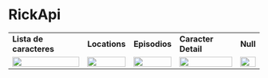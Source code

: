 # RickApi


<table>
  <tr>
    <td><strong>Lista de caracteres</strong></td>
    <td><strong>Locations</strong></td>
    <td><strong>Episodios</strong></td>
    <td><strong>Caracter Detail</strong></td>
    <td><strong>Null</strong></td>
  </tr>
  <tr>
    <td><img src="https://github.com/Orlandroid/images_for_repos/blob/main/rick/caracteres.png" width="100%"></td>
    <td><img src="https://github.com/Orlandroid/images_for_repos/blob/main/rick/caracteres.png" width="100%"></td>
    <td><img src="https://github.com/Orlandroid/images_for_repos/blob/main/rick/caracteres.png" width="100%"></td>
    <td><img src="https://github.com/Orlandroid/images_for_repos/blob/main/rick/caracteres.png" width="100%"></td>
    <td><img src="https://github.com/Orlandroid/images_for_repos/blob/main/rick/caracteres.png" width="100%"></td>
   
  </tr>
</table>
